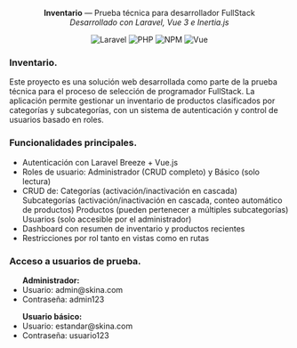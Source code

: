 <p align="center"></p> <p align="center"> <b>Inventario</b> — Prueba técnica para desarrollador FullStack<br> <i>Desarrollado con Laravel, Vue 3 e Inertia.js</i> </p> <p align="center"> <img src="https://img.shields.io/badge/Laravel-12.22.1-red.svg" alt="Laravel"> <img src="https://img.shields.io/badge/PHP-8.3.16-blue.svg" alt="PHP"> <img src="https://img.shields.io/badge/NPM-10.9.2-orange.svg" alt="NPM"> <img src="https://img.shields.io/badge/Vue-3.x-brightgreen.svg" alt="Vue"> </p>

<h3>Inventario.</h3>
<p>Este proyecto es una solución web desarrollada como parte de la prueba técnica para el proceso de selección de programador FullStack. La aplicación permite gestionar un inventario de productos clasificados por categorías y subcategorías, con un sistema de autenticación y control de usuarios basado en roles.</p>

<h3>Funcionalidades principales.</h3>
<ul><li>Autenticación con Laravel Breeze + Vue.js</li>
<li>Roles de usuario: Administrador (CRUD completo) y Básico (solo lectura)</li>
<li>CRUD de:
Categorías (activación/inactivación en cascada)
Subcategorías (activación/inactivación en cascada, conteo automático de productos)
Productos (pueden pertenecer a múltiples subcategorías)
Usuarios (solo accesible por el administrador)</li>
<li>Dashboard con resumen de inventario y productos recientes</li>
<li>Restricciones por rol tanto en vistas como en rutas</li>
</ul>    

<h3>Acceso a usuarios de prueba.</h3>
<ul><b>Administrador:</b>
<li>Usuario: admin@skina.com</li>
<li>Contraseña: admin123</li>
</ul>
<ul><b>Usuario básico:</b>
<li>Usuario: estandar@skina.com</li>
<li>Contraseña: usuario123</li>
</ul>

